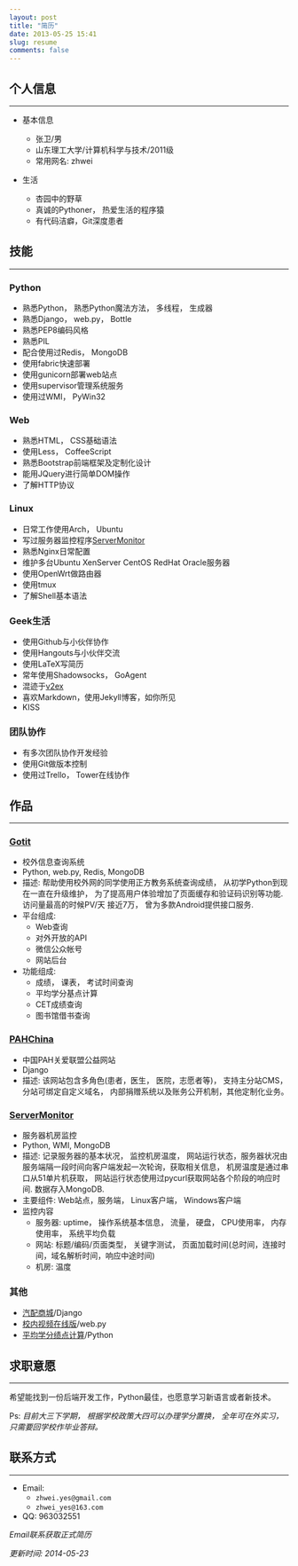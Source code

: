 ```yaml
---
layout: post
title: "简历"
date: 2013-05-25 15:41
slug: resume
comments: false
---
```



## 个人信息
- - -

+ 基本信息
  - 张卫/男
  - 山东理工大学/计算机科学与技术/2011级
  - 常用网名: zhwei

+ 生活
  - 杏园中的野草
  - 真诚的Pythoner， 热爱生活的程序猿
  - 有代码洁癖，Git深度患者  


## 技能
- - -
### Python

  + 熟悉Python， 熟悉Python魔法方法， 多线程， 生成器
  + 熟悉Django， web.py， Bottle
  + 熟悉PEP8编码风格
  + 熟悉PIL
  + 配合使用过Redis， MongoDB
  + 使用fabric快速部署
  + 使用gunicorn部署web站点
  + 使用supervisor管理系统服务
  + 使用过WMI， PyWin32

### Web

  + 熟悉HTML， CSS基础语法
  + 使用Less， CoffeeScript
  + 熟悉Bootstrap前端框架及定制化设计
  + 能用JQuery进行简单DOM操作
  + 了解HTTP协议


### Linux

  + 日常工作使用Arch， Ubuntu
  + 写过服务器监控程序[ServerMonitor](http://git.oschina.net/zhwei/ServerMonitor)
  + 熟悉Nginx日常配置
  + 维护多台Ubuntu XenServer CentOS RedHat Oracle服务器
  + 使用OpenWrt做路由器
  + 使用tmux
  + 了解Shell基本语法

### Geek生活

  + 使用Github与小伙伴协作
  + 使用Hangouts与小伙伴交流
  + 使用LaTeX写简历
  + 常年使用Shadowsocks， GoAgent
  + 混迹于[v2ex](https://v2ex.com/member/zhwei)
  + 喜欢Markdown，使用Jekyll博客，如你所见
  + KISS

### 团队协作

  + 有多次团队协作开发经验
  + 使用Git做版本控制
  + 使用过Trello， Tower在线协作

  
## 作品
- - -

### [Gotit](https://github.com/zhwei/gotit)

  + 校外信息查询系统
  + Python, web.py, Redis, MongoDB
  + 描述: 帮助使用校外网的同学使用正方教务系统查询成绩， 从初学Python到现在一直在升级维护， 为了提高用户体验增加了页面缓存和验证码识别等功能. 访问量最高的时候PV/天 接近7万， 曾为多款Android提供接口服务.
  + 平台组成: 
    - Web查询
    - 对外开放的API
    - 微信公众帐号
    - 网站后台
  + 功能组成:
    - 成绩， 课表， 考试时间查询
    - 平均学分基点计算
    - CET成绩查询
    - 图书馆借书查询

### [PAHChina](http://pah.zhangweide.cn/)
  + 中国PAH关爱联盟公益网站
  + Django
  + 描述: 该网站包含多角色(患者，医生， 医院，志愿者等)， 支持主分站CMS， 分站可绑定自定义域名， 内部捐赠系统以及账务公开机制，其他定制化业务。

### [ServerMonitor](http://git.oschina.net/zhwei/ServerMonitor)

  + 服务器机房监控
  + Python, WMI, MongoDB
  + 描述: 记录服务器的基本状况， 监控机房温度， 网站运行状态，服务器状况由服务端隔一段时间向客户端发起一次轮询，获取相关信息， 机房温度是通过串口从51单片机获取， 网站运行状态使用过pycurl获取网站各个阶段的响应时间. 数据存入MongoDB.
  + 主要组件: Web站点，服务端， Linux客户端， Windows客户端
  + 监控内容
    - 服务器: uptime， 操作系统基本信息， 流量， 硬盘， CPU使用率， 内存使用率， 系统平均负载
    - 网站: 标题/编码/页面类型， 关键字测试， 页面加载时间(总时间，连接时间，域名解析时间，响应中途时间)
    - 机房: 温度

### 其他

  + [汽配商城](http://git.oschina.net/zhwei/qipei)/Django
  + [校内视频在线版](https://github.com/zhwei/sdut-cumpus-video)/web.py
  + [平均学分绩点计算](https://gist.github.com/zhwei/88ff04a6cc7f7dabdfaa)/Python

## 求职意愿
- - -

希望能找到一份后端开发工作，Python最佳，也愿意学习新语言或者新技术。

Ps: _目前大三下学期， 根据学校政策大四可以办理学分置换， 全年可在外实习，只需要回学校作毕业答辩。_

## 联系方式
- - -

+ Email: 
  - `zhwei.yes@gmail.com`
  - `zhwei_yes@163.com`
+ QQ: 963032551

_Email联系获取正式简历_

_更新时间: 2014-05-23_
